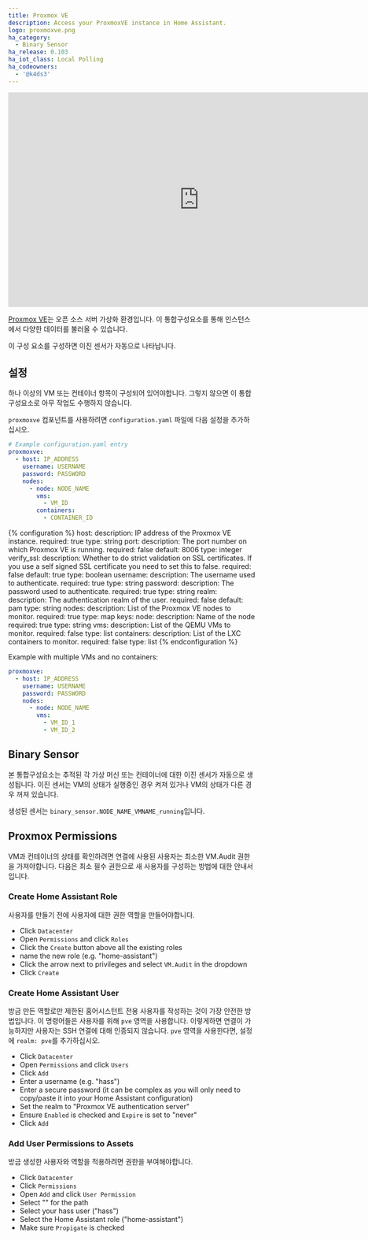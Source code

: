 ```yaml
---
title: Proxmox VE
description: Access your ProxmoxVE instance in Home Assistant.
logo: proxmoxve.png
ha_category:
  - Binary Sensor
ha_release: 0.103
ha_iot_class: Local Polling
ha_codeowners:
  - '@k4ds3'
---
```


<div class='videoWrapper'>
<iframe width="775" height="436" src="https://www.youtube.com/embed/LlxTPLnM3zw" frameborder="0" allow="accelerometer; autoplay; encrypted-media; gyroscope; picture-in-picture" allowfullscreen></iframe></div>

[Proxmox VE](https://www.proxmox.com/en/)는 오픈 소스 서버 가상화 환경입니다. 이 통합구성요소를 통해 인스턴스에서 다양한 데이터를 불러올 수 있습니다.

이 구성 요소를 구성하면 이진 센서가 자동으로 나타납니다.

## 설정

<div class='note'>
하나 이상의 VM 또는 컨테이너 항목이 구성되어 있어야합니다. 그렇지 않으면 이 통합구성요소로 아무 작업도 수행하지 않습니다.
</div>

`proxmoxve` 컴포넌트를 사용하려면 `configuration.yaml` 파일에 다음 설정을 추가하십시오.

```yaml
# Example configuration.yaml entry
proxmoxve:
  - host: IP_ADDRESS
    username: USERNAME
    password: PASSWORD
    nodes:
      - node: NODE_NAME
        vms:
          - VM_ID
        containers:
          - CONTAINER_ID
```

{% configuration %}
host:
  description: IP address of the Proxmox VE instance.
  required: true
  type: string
port:
  description: The port number on which Proxmox VE is running.
  required: false
  default: 8006
  type: integer
verify_ssl:
  description: Whether to do strict validation on SSL certificates. If you use a self signed SSL certificate you need to set this to false.
  required: false
  default: true
  type: boolean
username:
  description: The username used to authenticate.
  required: true
  type: string
password:
  description: The password used to authenticate.
  required: true
  type: string
realm:
  description: The authentication realm of the user.
  required: false
  default: pam
  type: string
nodes:
  description: List of the Proxmox VE nodes to monitor.
  required: true
  type: map
  keys:
    node:
      description: Name of the node
      required: true
      type: string
    vms:
      description: List of the QEMU VMs to monitor.
      required: false
      type: list
    containers:
      description: List of the LXC containers to monitor.
      required: false
      type: list
{% endconfiguration %}

Example with multiple VMs and no containers:

```yaml
proxmoxve:
  - host: IP_ADDRESS
    username: USERNAME
    password: PASSWORD
    nodes:
      - node: NODE_NAME
        vms:
          - VM_ID_1
          - VM_ID_2
```

## Binary Sensor

본 통합구성요소는 추적된 각 가상 머신 또는 컨테이너에 대한 이진 센서가 자동으로 생성됩니다. 이진 센서는 VM의 상태가 실행중인 경우 켜져 있거나 VM의 상태가 다른 경우 꺼져 있습니다.

생성된 센서는 `binary_sensor.NODE_NAME_VMNAME_running`입니다.

## Proxmox Permissions

VM과 컨테이너의 상태를 확인하려면 연결에 사용된 사용자는 최소한 VM.Audit 권한을 가져야합니다. 다음은 최소 필수 권한으로 새 사용자를 구성하는 방법에 대한 안내서입니다.

### Create Home Assistant Role

사용자를 만들기 전에 사용자에 대한 권한 역할을 만들어야합니다.

* Click `Datacenter`
* Open `Permissions` and click `Roles`
* Click the `Create` button above all the existing roles
* name the new role (e.g. "home-assistant")
* Click the arrow next to privileges and select `VM.Audit` in the dropdown
* Click `Create`

### Create Home Assistant User

방금 만든 역할로만 제한된 홈어시스턴트 전용 사용자를 작성하는 것이 가장 안전한 방법입니다. 이 명령어들은 사용자를 위해 `pve` 영역을 사용합니다. 이렇게하면 연결이 가능하지만 사용자는 SSH 연결에 대해 인증되지 않습니다. `pve` 영역을 사용한다면, 설정에 `realm: pve`를 추가하십시오.

* Click `Datacenter`
* Open `Permissions` and click `Users`
* Click `Add`
* Enter a username (e.g. "hass")
* Enter a secure password (it can be complex as you will only need to copy/paste it into your Home Assistant configuration)
* Set the realm to "Proxmox VE authentication server"
* Ensure `Enabled` is checked and `Expire` is set to "never"
* Click `Add`

### Add User Permissions to Assets

방금 생성한 사용자와 역할을 적용하려면 권한을 부여해야합니다.

* Click `Datacenter`
* Click `Permissions`
* Open `Add` and click `User Permission`
* Select "\" for the path
* Select your hass user ("hass")
* Select the Home Assistant role ("home-assistant")
* Make sure `Propigate` is checked
